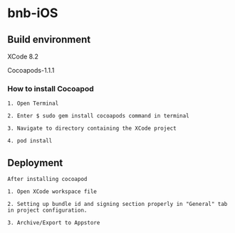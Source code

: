 # bnb-iOS

## Build environment
XCode 8.2

Cocoapods-1.1.1

### How to install Cocoapod
```
1. Open Terminal

2. Enter $ sudo gem install cocoapods command in terminal

3. Navigate to directory containing the XCode project

4. pod install
```
## Deployment
```
After installing cocoapod

1. Open XCode workspace file

2. Setting up bundle id and signing section properly in "General" tab in project configuration.

3. Archive/Export to Appstore
```
